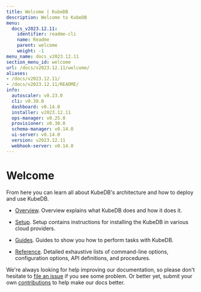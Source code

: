 ```yaml
---
title: Welcome | KubeDB
description: Welcome to KubeDB
menu:
  docs_v2023.12.11:
    identifier: readme-cli
    name: Readme
    parent: welcome
    weight: -1
menu_name: docs_v2023.12.11
section_menu_id: welcome
url: /docs/v2023.12.11/welcome/
aliases:
- /docs/v2023.12.11/
- /docs/v2023.12.11/README/
info:
  autoscaler: v0.23.0
  cli: v0.38.0
  dashboard: v0.14.0
  installer: v2023.12.11
  ops-manager: v0.25.0
  provisioner: v0.38.0
  schema-manager: v0.14.0
  ui-server: v0.14.0
  version: v2023.12.11
  webhook-server: v0.14.0
---
```


# Welcome

From here you can learn all about KubeDB's architecture and how to deploy and use KubeDB.

- [Overview](/docs/v2023.12.11/overview/). Overview explains what KubeDB does and how it does it.

- [Setup](/docs/v2023.12.11/setup/). Setup contains instructions for installing the KubeDB in various cloud providers.

- [Guides](/docs/v2023.12.11/guides/). Guides to show you how to perform tasks with KubeDB.

- [Reference](/docs/v2023.12.11/reference/). Detailed exhaustive lists of command-line options, configuration options, API definitions, and procedures.

We're always looking for help improving our documentation, so please don't hesitate to [file an issue](https://github.com/kubedb/project/issues/new) if you see some problem. Or better yet, submit your own [contributions](/docs/v2023.12.11/CONTRIBUTING) to help make our docs better.
